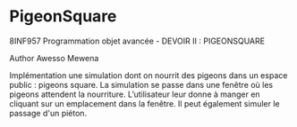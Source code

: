 # PigeonSquare

8INF957 Programmation objet avancée - DEVOIR II : PIGEONSQUARE

Author Awesso Mewena

Implémentation une simulation dont on nourrit des pigeons dans un espace public : pigeons square. La simulation se passe dans une fenêtre où les pigeons attendent la nourriture. 
L’utilisateur leur donne à manger en cliquant sur un emplacement dans la fenêtre. Il peut également simuler le passage d'un piéton.

